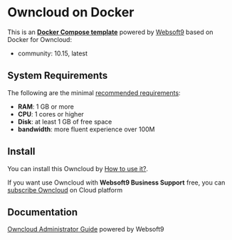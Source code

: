 # Owncloud on Docker  

This is an **[Docker Compose template](https://github.com/Websoft9/docker-library)** powered by [Websoft9](https://www.websoft9.com) based on Docker for Owncloud:


 - community:  10.15, latest


## System Requirements

The following are the minimal [recommended requirements](https://doc.owncloud.com/server/10.8/admin_manual/installation/docker/):

* **RAM**: 1 GB or more
* **CPU**: 1 cores or higher
* **Disk**: at least 1 GB of free space
* **bandwidth**: more fluent experience over 100M  

## Install

You can install this Owncloud by [How to use it?](https://github.com/Websoft9/docker-library#how-to-use-it).   

If you want use Owncloud with **Websoft9 Business Support** free, you can [subscribe Owncloud](https://www.websoft9.com/apps) on Cloud platform

## Documentation

[Owncloud Administrator Guide](https://support.websoft9.com/docs/owncloud) powered by Websoft9